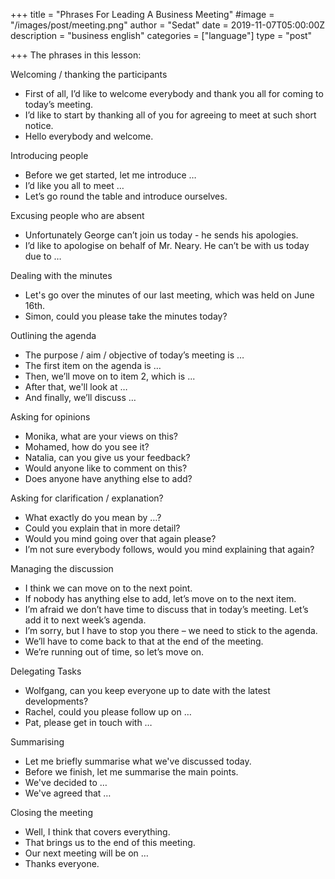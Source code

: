 +++
title = "Phrases For Leading A Business Meeting"
#image = "/images/post/meeting.png"
author = "Sedat"
date = 2019-11-07T05:00:00Z
description = "business english"
categories = ["language"]
type = "post"

+++
The phrases in this lesson:

Welcoming / thanking the participants
- First of all, I’d like to welcome everybody and thank you all for coming to today’s meeting. 
- I’d like to start by thanking all of you for agreeing to meet at such short notice.
- Hello everybody and welcome.

Introducing people
- Before we get started, let me introduce …
- I’d like you all to meet …
- Let’s go round the table and introduce ourselves.

Excusing people who are absent
- Unfortunately George can’t join us today - he sends his apologies.
- I’d like to apologise on behalf of Mr. Neary. He can’t be with us today due to …

Dealing with the minutes
- Let's go over the minutes of our last meeting, which was held on June 16th.
- Simon, could you please take the minutes today?

Outlining the agenda
- The purpose / aim / objective of today’s meeting is …
- The first item on the agenda is …
- Then, we’ll move on to item 2, which is ...
- After that, we'll look at …
- And finally, we’ll discuss …

Asking for opinions
- Monika, what are your views on this?
- Mohamed, how do you see it?
- Natalia, can you give us your feedback?
- Would anyone like to comment on this?
- Does anyone have anything else to add?

Asking for clarification / explanation?
- What exactly do you mean by …?
- Could you explain that in more detail?
- Would you mind going over that again please?
- I’m not sure everybody follows, would you mind explaining that again?

Managing the discussion
- I think we can move on to the next point.
- If nobody has anything else to add, let’s move on to the next item.
- I’m afraid we don’t have time to discuss that in today’s meeting. Let’s add it to next week’s agenda.
- I’m sorry, but I have to stop you there – we need to stick to the agenda.
- We’ll have to come back to that at the end of the meeting.
- We’re running out of time, so let’s move on.

Delegating Tasks
- Wolfgang, can you keep everyone up to date with the latest developments?
- Rachel, could you please follow up on …
- Pat, please get in touch with …

Summarising
- Let me briefly summarise what we've discussed today.
- Before we finish, let me summarise the main points.
- We've decided to …
- We've agreed that …

Closing the meeting
- Well, I think that covers everything.
- That brings us to the end of this meeting.
- Our next meeting will be on …
- Thanks everyone.



















